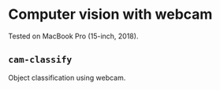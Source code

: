 
# Computer vision with webcam

Tested on MacBook Pro (15-inch, 2018).

## `cam-classify`

Object classification using webcam.
